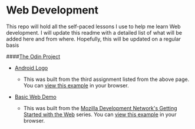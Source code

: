 Web Development
===============

This repo will hold all the self-paced lessons I use to help me learn Web development. I will update this readme with a detailed list of what will be added here and from where. Hopefully, this will be updated on a regular basis


####[The Odin Project][TOP]
- [Android Logo][android-logo]
	- This was built from the third assignment listed from the above page. You can [view this example][android-lesson-link] in your browser.

- [Basic Web Demo][bwd-lesson-link]
	- This was built from the [Mozilla Development Network's Getting Started with the Web][mdn-start] series. You can [view this example][bwd] in your browser.


[//]: # (REFERENCE LINKS)

[android-logo]: <https://htmlpreview.github.io/?https://github.com/nxion/learning/blob/master/the-odin-project/android-logo/index.html>
[android-lesson-link]:  <http://www.theodinproject.com/web-development-101/html-and-css-basics>
[bwd]: <https://htmlpreview.github.io/?https://github.com/nxion/learning/blob/master/the-odin-project/basic-web-demo/index.html>
[bwd-lesson-link]: <http://www.theodinproject.com/web-development-101/introduction-to-the-front-end>
[mdn-start]:<https://developer.mozilla.org/en-US/Learn/Getting_started_with_the_web>
[TOP]:<http://www.theodinproject.com/>

